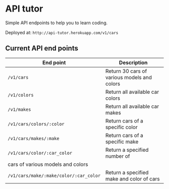 # API tutor

Simple API endpoints to help you to learn coding.

Deployed at: `http://api-tutor.herokuapp.com/v1/cars`

## Current API end points

| End point      |    Description       |
|----------------|----------------------|
| `/v1/cars`       | Return 30 cars of various models and colors                      |
| `/v1/colors`       | Return all available car colors|
| `/v1/makes`       | Return all available car makes|
| `/v1/cars/colors/:color`       | Return  cars of a specific color |
| `/v1/cars/makes/:make`       | Return  cars of a specific make |
| `/v1/cars/color/:car_color`       | Return a specified number of
 cars of various models and colors |
| `/v1/cars/make/:make/color/:car_color`       | Return a specified make and color of cars|
